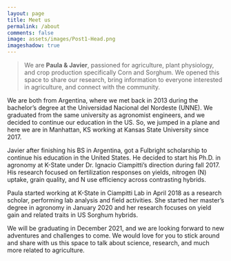 ```yaml
---
layout: page
title: Meet us 
permalink: /about
comments: false
image: assets/images/Post1-Head.png
imageshadow: true
---
```


> We are **Paula & Javier**, passioned for agriculture, plant physiology, and crop production specifically Corn and Sorghum. We opened this space to share our research, bring information to everyone interested in agriculture, and connect with the community.

We are both from Argentina, where we met back in 2013 during the bachelor’s degree at the Universidad Nacional del Nordeste (UNNE). We graduated from the same university as agronomist engineers, and we decided to continue our education in the US. So, we jumped in a plane and here we are in Manhattan, KS working at Kansas State University since 2017.

Javier after finishing his BS in Argentina, got a Fulbright scholarship to continue his education in the United States. He decided to start his Ph.D. in agronomy at K-State under Dr. Ignacio Ciampitti’s direction during fall 2017. His research focused on fertilization responses on yields, nitrogen (N) uptake, grain quality, and N use efficiency across contrasting hybrids.

Paula started working at K-State in Ciampitti Lab in April 2018 as a research scholar, performing lab analysis and field activities. She started her master’s degree in agronomy in January 2020 and her research focuses on yield gain and related traits in US Sorghum hybrids.

We will be graduating in December 2021, and we are looking forward to new adventures and challenges to come. We would love for you to stick around and share with us this space to talk about science, research, and much more related to agriculture.






